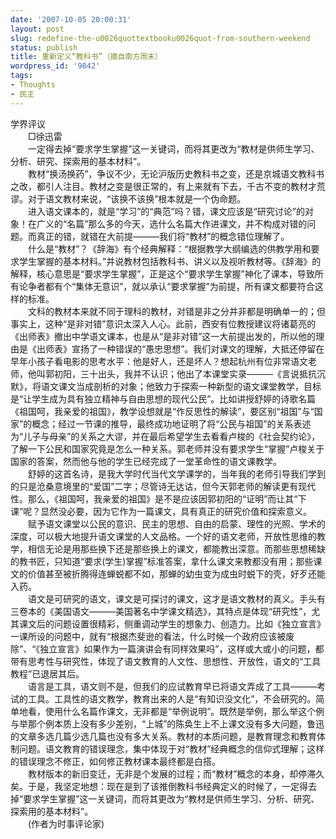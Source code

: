 ```yaml
---
date: '2007-10-05 20:00:31'
layout: post
slug: redefine-the-u0026quottextbooku0026quot-from-southern-weekend
status: publish
title: 重新定义“教科书”（摘自南方周末）
wordpress_id: '9842'
tags:
- Thoughts
- 民主
---
```


学界评议  
　　□徐迅雷  
　　一定得去掉“要求学生掌握”这一关键词，而将其更改为“教材是供师生学习、分析、研究、探索用的基本材料”。  
　　教材“换汤换药”，争议不少，无论沪版历史教科书之变，还是京城语文教科书之改，都引人注目。教材之变是很正常的，有上来就有下去，千古不变的教材才荒谬。对于语文教材来说，“该换不该换”根本就是一个伪命题。  
　　进入语文课本的，就是“学习”的“典范”吗？错，课文应该是“研究讨论”的对象！在广义的“名篇”那么多的今天，选什么名篇大作进课文，并不构成对错的问题。而真正的错，就错在大前提———我们将“教材”的概念错位理解了。  
　　什么是“教材”？《辞海》有个经典解释：“根据教学大纲编选的供教学用和要求学生掌握的基本材料。”并说教材包括教科书、讲义以及视听教材等。《辞海》的解释，核心意思是“要求学生掌握”，正是这个“要求学生掌握”神化了课本，导致所有论争者都有个“集体无意识”，就以承认“要求掌握”为前提，所有课文都要符合这样的标准。  
　　文科的教材本来就不同于理科的教材，对错是非之分并非都是明确单一的；但事实上，这种“是非对错”意识太深入人心。此前，西安有位教授建议将诸葛亮的《出师表》撤出中学语文课本，也是从“是非对错”这一大前提出发的，所以他的理由是《出师表》宣扬了一种错误的“愚忠思想”。我们对课文的理解，大抵还停留在早年小孩子看电影的思考水平：他是好人，还是坏人？想起杭州有位非常语文老师，他叫郭初阳，三十出头，我并不认识；他出了本课堂实录———《言说抵抗沉默》，将语文课文当成剖析的对象；他致力于探索一种新型的语文课堂教学，目标是“让学生成为具有独立精神与自由思想的现代公民”。比如讲授舒婷的诗歌名篇《祖国呵，我亲爱的祖国》，教学设想就是“作反思性的解读”，要区别“祖国”与“国家”的概念；经过一节课的推导，最终成功地证明了将“公民与祖国”的关系表述为“儿子与母亲”的关系之大谬，并在最后希望学生去看看卢梭的《社会契约论》，了解一下公民和国家究竟是怎么一种关系。郭老师并没有要求学生“掌握”卢梭关于国家的答案，然而他与他的学生已经完成了一堂革命性的语文课教学。  
　　舒婷的这首名诗，是我大学时代当代文学课学的，当年我的老师引导我们学到的只是沧桑意境里的“爱国”二字；尽管诗无达诂，但今天郭老师的解读更有现代性。那么，《祖国呵，我亲爱的祖国》是不是应该因郭初阳的“证明”而让其“下课”呢？显然没必要，因为它作为一篇课文，具有真正的研究价值和探索意义。  
　　赋予语文课堂以公民的意识、民主的思想、自由的启蒙、理性的光照、学术的深度，可以极大地提升语文课堂的人文品格。一个好的语文老师，开放性思维的教学，相信无论是用那些换下还是那些换上的课文，都能教出深意。而那些思想稀缺的教书匠，只知道“要求(学生)掌握”标准答案，拿什么课文来教都没有用；那些课文的价值甚至被折腾得连蝉蜕都不如，那蝉的幼虫变为成虫时蜕下的壳，好歹还能入药。  
　　语文是可研究的语文，课文是可探讨的课文，这才是语文教材的真义。手头有三卷本的《美国语文———美国著名中学课文精选》，其特点是体现“研究性”，尤其课文后的问题设置很精彩，侧重调动学生的想象力、创造力。比如《独立宣言》一课所设的问题中，就有“根据杰斐逊的看法，什么时候一个政府应该被废除”、“《独立宣言》如果作为一篇演讲会有同样效果吗”，这样或大或小的问题，都带有思考性与研究性，体现了语文教育的人文性、思想性、开放性，语文的“工具教程”已退居其后。  
　　语言是工具，语文则不是，但我们的应试教育早已将语文弄成了工具———考试的工具。工具性的语文教学，教育出来的人是“有知识没文化”，不会研究的。简单地看，使用什么名篇作课文，无非都是“举例说明”。既然是举例，那么举这个例与举那个例本质上没有多少差别，“上城”的陈奂生上不上课文没有多大问题，鲁迅的文章多选几篇少选几篇也没有多大关系。教材的本质问题，是教育理念和教育体制问题。语文教育的错误理念，集中体现于对“教材”经典概念的信仰式理解；这样的错误理念不修正，如何修正教材课本最终都是白搭。  
　　教材版本的新旧变迁，无非是个发展的过程；而“教材”概念的本身，却停滞久矣。于是，我坚定地想：现在是到了该推倒教科书经典定义的时候了，一定得去掉“要求学生掌握”这一关键词，而将其更改为“教材是供师生学习、分析、研究、探索用的基本材料”。  
　　(作者为时事评论家)
